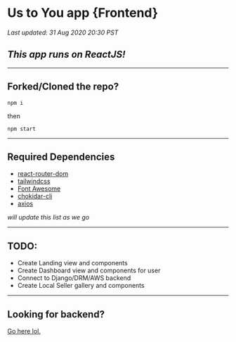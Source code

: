 # Us to You app {Frontend}
*Last updated: 31 Aug 2020 20:30 PST*
## *This app runs on ReactJS!*
---
## Forked/Cloned the repo?
```
npm i
```

then 

```
npm start
```
---

## Required Dependencies
- [react-router-dom](https://www.npmjs.com/package/react-router-dom)
- [tailwindcss](https://tailwindcss.com/docs/installation)
- [Font Awesome](https://fontawesome.com/how-to-use/on-the-web/using-with/react)
- [chokidar-cli](https://www.npmjs.com/package/chokidar-cli)
- [axios](https://www.npmjs.com/package/axios)

*will update this list as we go*

---

## TODO:
- Create Landing view and components
- Create Dashboard view and components for user
- Connect to Django/DRM/AWS backend
- Create Local Seller gallery and components

---

## Looking for backend?
[Go here lol.](https://github.com/RoblesAarik/hackathon_backend)

